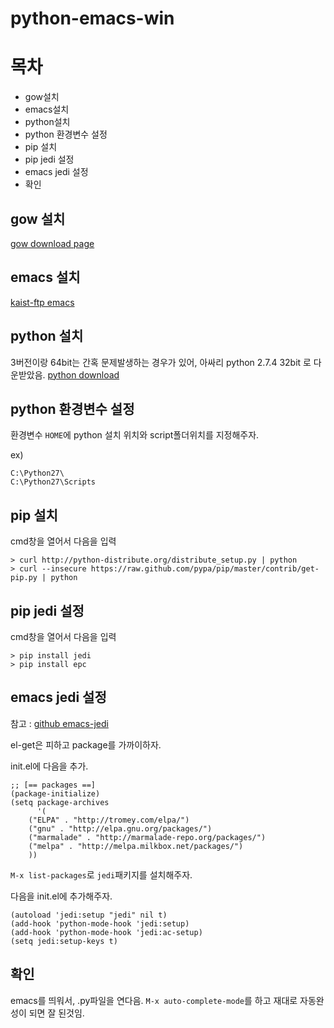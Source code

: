 python-emacs-win
=========================================================================

# 목차
* gow설치
* emacs설치
* python설치
* python 환경변수 설정
* pip 설치
* pip jedi 설정
* emacs jedi 설정
* 확인

## gow 설치
 [gow download page]

## emacs 설치
 [kaist-ftp emacs]

## python 설치
 3버전이랑 64bit는 간혹 문제발생하는 경우가 있어, 아싸리 python 2.7.4 32bit 로 다운받았음.
 [python download]

## python 환경변수 설정
환경변수 `HOME`에 python 설치 위치와 script폴더위치를 지정해주자.

ex)
```
C:\Python27\
C:\Python27\Scripts
```

## pip 설치
cmd창을 열어서 다음을 입력

```
> curl http://python-distribute.org/distribute_setup.py | python
> curl --insecure https://raw.github.com/pypa/pip/master/contrib/get-pip.py | python
```

## pip jedi 설정
cmd창을 열어서 다음을 입력

```
> pip install jedi
> pip install epc
```

## emacs jedi 설정
참고 :  [github emacs-jedi]


el-get은 피하고 package를 가까이하자.

init.el에 다음을 추가.

```elisp
;; [== packages ==]
(package-initialize)
(setq package-archives
      '(
	("ELPA" . "http://tromey.com/elpa/")
	("gnu" . "http://elpa.gnu.org/packages/")
	("marmalade" . "http://marmalade-repo.org/packages/")
	("melpa" . "http://melpa.milkbox.net/packages/")
	))
```


`M-x list-packages`로 `jedi`패키지를 설치해주자.

다음을 init.el에 추가해주자.
```
(autoload 'jedi:setup "jedi" nil t)
(add-hook 'python-mode-hook 'jedi:setup)
(add-hook 'python-mode-hook 'jedi:ac-setup)
(setq jedi:setup-keys t)
```

## 확인
emacs를 띄워서, .py파일을 연다음. `M-x auto-complete-mode`를 하고 재대로 자동완성이 되면 잘 된것임.

 [gow download page]: https://github.com/bmatzelle/gow/downloads
 [kaist-ftp emacs]: http://ftp.kaist.ac.kr/gnu/gnu/emacs/windows/
 [python download]: http://www.python.org/download/
 [github emacs-jedi]: https://github.com/tkf/emacs-jedi